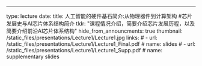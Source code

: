 ---
type: lecture
date:
title: 人工智能的硬件基石简介:从物理器件到计算架构
#芯片发展史与AI芯片体系结构简介
tldr: "课程情况介绍，简要介绍芯片发展历程，以及简要介绍前沿AI芯片体系结构"
hide_from_announcments: true
thumbnail: /static_files/presentations/Lecture1/Lecture1.jpg
links: 
    # - url: /static_files/presentations/Lecture1/Lecture1_Final.pdf
    #   name: slides
    # - url: /static_files/presentations/Lecture1/Lecture1_Supp.pdf
    #   name: supplementary slides
